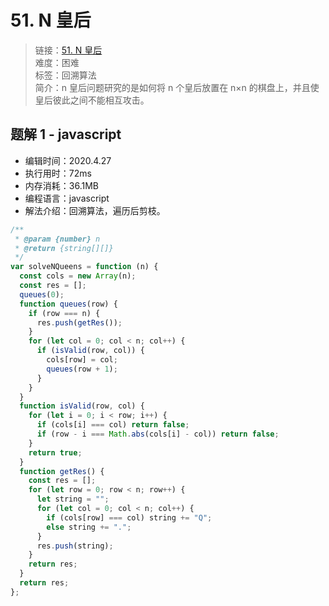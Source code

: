 # 51. N 皇后

> 链接：[51. N 皇后](https://leetcode-cn.com/problems/n-queens/)  
> 难度：困难  
> 标签：回溯算法  
> 简介：n 皇后问题研究的是如何将 n 个皇后放置在 n×n 的棋盘上，并且使皇后彼此之间不能相互攻击。

## 题解 1 - javascript

- 编辑时间：2020.4.27
- 执行用时：72ms
- 内存消耗：36.1MB
- 编程语言：javascript
- 解法介绍：回溯算法，遍历后剪枝。

```javascript
/**
 * @param {number} n
 * @return {string[][]}
 */
var solveNQueens = function (n) {
  const cols = new Array(n);
  const res = [];
  queues(0);
  function queues(row) {
    if (row === n) {
      res.push(getRes());
    }
    for (let col = 0; col < n; col++) {
      if (isValid(row, col)) {
        cols[row] = col;
        queues(row + 1);
      }
    }
  }
  function isValid(row, col) {
    for (let i = 0; i < row; i++) {
      if (cols[i] === col) return false;
      if (row - i === Math.abs(cols[i] - col)) return false;
    }
    return true;
  }
  function getRes() {
    const res = [];
    for (let row = 0; row < n; row++) {
      let string = "";
      for (let col = 0; col < n; col++) {
        if (cols[row] === col) string += "Q";
        else string += ".";
      }
      res.push(string);
    }
    return res;
  }
  return res;
};
```
